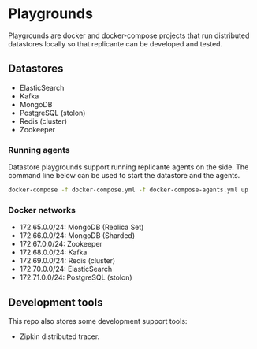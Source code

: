Playgrounds
===========
Playgrounds are docker and docker-compose projects that run distributed
datastores locally so that replicante can be developed and tested.


Datastores
----------

  * ElasticSearch
  * Kafka
  * MongoDB
  * PostgreSQL (stolon)
  * Redis (cluster)
  * Zookeeper

### Running agents
Datastore playgrounds support running replicante agents on the side.
The command line below can be used to start the datastore and the agents.

```bash
docker-compose -f docker-compose.yml -f docker-compose-agents.yml up
```

### Docker networks

  * 172.65.0.0/24: MongoDB (Replica Set)
  * 172.66.0.0/24: MongoDB (Sharded)
  * 172.67.0.0/24: Zookeeper
  * 172.68.0.0/24: Kafka
  * 172.69.0.0/24: Redis (cluster)
  * 172.70.0.0/24: ElasticSearch
  * 172.71.0.0/24: PostgreSQL (stolon)


Development tools
-----------------
This repo also stores some development support tools:

  * Zipkin distributed tracer.
